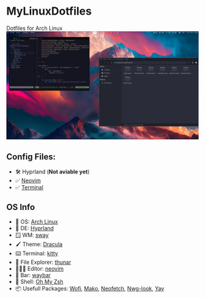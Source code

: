 # MyLinuxDotfiles
Dotfiles for Arch Linux
![Screenshot](https://github.com/dadencukillia/MyLinuxDotfiles/blob/main/assets/Desktop.png)

## Config Files:
- 🛠️ Hyprland (**Not aviable yet**)
- ✅ [Neovim](https://github.com/dadencukillia/MyLinuxDotfiles/tree/nvim)
- ✅ [Terminal](https://github.com/dadencukillia/MyLinuxDotfiles/tree/terminal)

## OS Info
- 🐧 OS: [Arch Linux](https://archlinux.org/)
- 🚂 DE: [Hyprland](https://hyprland.org/)
- 🪟 WM: [sway](https://swaywm.org/)
- 🖌️ Theme: [Dracula](https://draculatheme.com/gtk)
- ⌨️ Terminal: [kitty](https://sw.kovidgoyal.net/kitty/)
- 📂 File Explorer: [thunar](https://docs.xfce.org/xfce/thunar/start)
- 🧑🏼‍💻 Editor: [neovim](https://neovim.io/)
- 🍫 Bar: [waybar](https://github.com/Alexays/Waybar)
- 🐚 Shell: [Oh My Zsh](https://ohmyz.sh/)
- 📦️ Usefull Packages: [Wofi](https://hg.sr.ht/~scoopta/wofi), [Mako](https://github.com/emersion/mako), [Neofetch](https://github.com/dylanaraps/neofetch), [Nwg-look](https://github.com/nwg-piotr/nwg-look), [Yay](https://github.com/Jguer/yay)